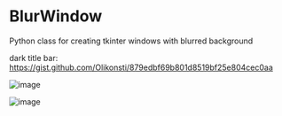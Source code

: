 # BlurWindow
 Python class for creating tkinter windows with blurred background
 
 dark title bar: https://gist.github.com/Olikonsti/879edbf69b801d8519bf25e804cec0aa

![image](https://user-images.githubusercontent.com/68354546/150176566-3726c5d7-9966-4c5d-938e-16686c706001.png)

![image](https://user-images.githubusercontent.com/68354546/150220930-5b2314dd-b2b5-4fc2-afd3-4794462eb42f.png)

